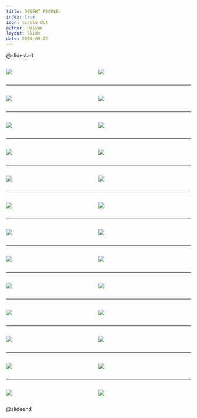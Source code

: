 ```yaml
---
title: DESERT PEOPLE
index: true
icon: circle-dot
author: Haiyue
layout: Slide
date: 2024-09-23
---
```

 
@slidestart

<div style="display:flex">
<div style="flex:1">

![](https://raw.githubusercontent.com/yclord/reading/refs/heads/master/english/Level-T/DESERT%20PEOPLE/001.webp)
</div>
<div style="flex:1">

![](https://raw.githubusercontent.com/yclord/reading/refs/heads/master/english/Level-T/DESERT%20PEOPLE/002.webp)
</div>
</div>

---

<div style="display:flex">
<div style="flex:1">

![](https://raw.githubusercontent.com/yclord/reading/refs/heads/master/english/Level-T/DESERT%20PEOPLE/003.webp)
</div>
<div style="flex:1">

![](https://raw.githubusercontent.com/yclord/reading/refs/heads/master/english/Level-T/DESERT%20PEOPLE/004.webp)
</div>
</div>

---

<div style="display:flex">
<div style="flex:1">

![](https://raw.githubusercontent.com/yclord/reading/refs/heads/master/english/Level-T/DESERT%20PEOPLE/005.webp)
</div>
<div style="flex:1">

![](https://raw.githubusercontent.com/yclord/reading/refs/heads/master/english/Level-T/DESERT%20PEOPLE/006.webp)
</div>
</div>

---

<div style="display:flex">
<div style="flex:1">

![](https://raw.githubusercontent.com/yclord/reading/refs/heads/master/english/Level-T/DESERT%20PEOPLE/007.webp)
</div>
<div style="flex:1">

![](https://raw.githubusercontent.com/yclord/reading/refs/heads/master/english/Level-T/DESERT%20PEOPLE/008.webp)
</div>
</div>

---

<div style="display:flex">
<div style="flex:1">

![](https://raw.githubusercontent.com/yclord/reading/refs/heads/master/english/Level-T/DESERT%20PEOPLE/009.webp)
</div>
<div style="flex:1">

![](https://raw.githubusercontent.com/yclord/reading/refs/heads/master/english/Level-T/DESERT%20PEOPLE/010.webp)
</div>
</div>

---

<div style="display:flex">
<div style="flex:1">

![](https://raw.githubusercontent.com/yclord/reading/refs/heads/master/english/Level-T/DESERT%20PEOPLE/011.webp)
</div>
<div style="flex:1">

![](https://raw.githubusercontent.com/yclord/reading/refs/heads/master/english/Level-T/DESERT%20PEOPLE/012.webp)
</div>
</div>

---

<div style="display:flex">
<div style="flex:1">

![](https://raw.githubusercontent.com/yclord/reading/refs/heads/master/english/Level-T/DESERT%20PEOPLE/013.webp)
</div>
<div style="flex:1">

![](https://raw.githubusercontent.com/yclord/reading/refs/heads/master/english/Level-T/DESERT%20PEOPLE/014.webp)
</div>
</div>

---

<div style="display:flex">
<div style="flex:1">

![](https://raw.githubusercontent.com/yclord/reading/refs/heads/master/english/Level-T/DESERT%20PEOPLE/015.webp)
</div>
<div style="flex:1">

![](https://raw.githubusercontent.com/yclord/reading/refs/heads/master/english/Level-T/DESERT%20PEOPLE/016.webp)
</div>
</div>

---

<div style="display:flex">
<div style="flex:1">

![](https://raw.githubusercontent.com/yclord/reading/refs/heads/master/english/Level-T/DESERT%20PEOPLE/017.webp)
</div>
<div style="flex:1">

![](https://raw.githubusercontent.com/yclord/reading/refs/heads/master/english/Level-T/DESERT%20PEOPLE/018.webp)
</div>
</div>

---

<div style="display:flex">
<div style="flex:1">

![](https://raw.githubusercontent.com/yclord/reading/refs/heads/master/english/Level-T/DESERT%20PEOPLE/019.webp)
</div>
<div style="flex:1">

![](https://raw.githubusercontent.com/yclord/reading/refs/heads/master/english/Level-T/DESERT%20PEOPLE/020.webp)
</div>
</div>

---

<div style="display:flex">
<div style="flex:1">

![](https://raw.githubusercontent.com/yclord/reading/refs/heads/master/english/Level-T/DESERT%20PEOPLE/021.webp)
</div>
<div style="flex:1">

![](https://raw.githubusercontent.com/yclord/reading/refs/heads/master/english/Level-T/DESERT%20PEOPLE/022.webp)
</div>
</div>

---

<div style="display:flex">
<div style="flex:1">

![](https://raw.githubusercontent.com/yclord/reading/refs/heads/master/english/Level-T/DESERT%20PEOPLE/023.webp)
</div>
<div style="flex:1">

![](https://raw.githubusercontent.com/yclord/reading/refs/heads/master/english/Level-T/DESERT%20PEOPLE/024.webp)
</div>
</div>

---

<div style="display:flex">
<div style="flex:1">

![](https://raw.githubusercontent.com/yclord/reading/refs/heads/master/english/Level-T/DESERT%20PEOPLE/025.webp)
</div>
<div style="flex:1">

![](https://raw.githubusercontent.com/yclord/reading/refs/heads/master/english/Level-T/DESERT%20PEOPLE/026.webp)
</div>
</div>

@slideend